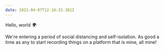 ```yaml
---
date: 2021-04-07T12:10:33.381Z
---
```


Hello, world 🌍

We're entering a period of social distancing and self-isolation. As good a time
as any to start recording things on a platform that is mine, all mine!
